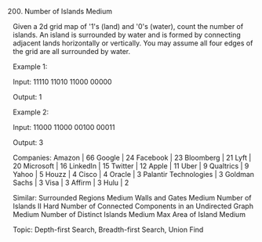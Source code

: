 200. Number of Islands
Medium

Given a 2d grid map of '1's (land) and '0's (water), count the number of islands. An island is surrounded by water and is formed by connecting adjacent lands horizontally or vertically. You may assume all four edges of the grid are all surrounded by water.

Example 1:

Input:
11110
11010
11000
00000

Output: 1

Example 2:

Input:
11000
11000
00100
00011

Output: 3

Companies: Amazon | 66 Google | 24 Facebook | 23 Bloomberg | 21 Lyft | 20 Microsoft | 16 LinkedIn | 15 Twitter | 12 Apple | 11 Uber | 9 Qualtrics | 9 Yahoo | 5 Houzz | 4 Cisco | 4 Oracle | 3 Palantir Technologies | 3 Goldman Sachs | 3 Visa | 3 Affirm | 3 Hulu | 2 

Similar: 
Surrounded Regions Medium
Walls and Gates Medium
Number of Islands II Hard
Number of Connected Components in an Undirected Graph Medium
Number of Distinct Islands Medium
Max Area of Island Medium

Topic: Depth-first Search, Breadth-first Search, Union Find
